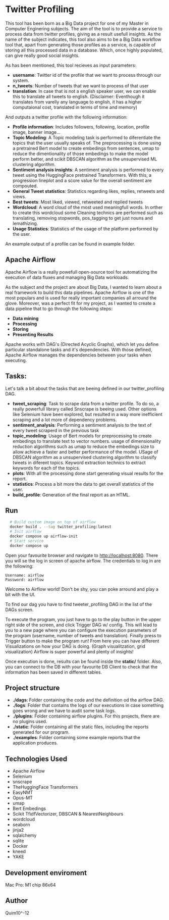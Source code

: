 # Twitter Profiling

This tool has been born as a Big Data project for one of my Master in Computer Enginering subjects. The aim of the tool
is to provide a service to process data from twitter profiles, giving as a result usefull insights. As the name of the subject indicates,
this tool also aims to be a Big Data workflow tool that, apart from generating those profiles as a service, is capable of storing all this processed data 
in a database. Which, once highly populated, can give really good social insights.

As has been mentioned, this tool recieves as input parameters:

- **username**: Twitter id of the profile that we want to process through our system.
- **n_tweets**: Number of tweets that we want to process of that user
- **translation**: In case that is not a english speaker user, we can enable this to translate all tweets to english. (Disclaimer: Eventhough it translates from varelly any language to english, it has a higher computaional cost, translated in terms of time and memory)

And outputs a twitter profile with the following information:
- **Profile information**: Includes followers, following, location, profile image, banner image...
- **Topic Modeling**: A Topic modeling task is performed to diferentiate the topics that the user usually speaks of. The preprocessing is done using a pretrained Bert model to create embedings from sentences, umap to reduce the dimentionality of those embedings to make the model perform better, and scikit DBSCAN algorithm as the unsupervised ML clustering algorithm. 
- **Sentiment analysis insights**: A sentiment analysis is performed to every tweet using the HuggingFace pretrained Transformers. With this, a progression lineplot and a score value for the overall sentiment are compouted.
- **General Tweet statistics**: Statistics regarding likes, replies, retweets and views.
- **Best tweets**: Most liked, viewed, retweeted and replied tweets
- **Wordcloud**: A word cloud of the most used meaningfull words. In orther to create this wordcloud some Cleaning technics are performed such as translating, removing stopwords, pos_tagging to get just nouns and lemathizing.
- **Usage Statistics**: Statistics of the usage of the platform performed by the user.

An example output of a profile can be found in example folder.

## Apache Airflow

Apache Airflow is a really powefull open-source tool for automatizing the execution of data fluxes and managing Big Data workloads.

As the subject and the project are about Big Data, I wanted to learn about a real framework to build this data pipelines. Apache Airflow is one of the most populars and is used for really important companies all arround the glove. Moreover, was a perfect fit for my project, as I wanted to create a data pipeline that to go through the following steps:

- **Data mining**
- **Processing**
- **Storing**
- **Presenting Results**

Apache works with DAG's (Directed Acyclic Graphs), which let you define particular standalone tasks and it's dependencies. With those defined, Apache Airflow manages the dependencies between your tasks when executing.

## Tasks:

Let's talk a bit about the tasks that are beeing defined in our twitter_profiling DAG.

- **tweet_scraping**: Task to scrape data from a twitter profile. To do so, a really powerfull library called Snscrape is beeing used. Other options like Selenium have been explored, but resulted in a way more inefficient scraping and a lot more of dependency problems.
- **sentiment_analysis**: Performing a sentiment analysis to the text of every tweet scraperd in the previous task
- **topic_modeling**: Usage of Bert models for preprocessing to create embedings to translate text to vector numbers. usage of dimensionality reduction algorithms such as umap to reduce the embedings size to allow achieve a faster and better performance of the model. USage of DBSCAN algorithm as a unsupervised clustering algorithm to classify tweets in diferent topics. Keyword extraction technics to extract keywords for each of the topics.
- **plots**: With all the processing done start generating visual results for the report.
- **statistics**: Process a bit more the data to get overall statistics of the user.
- **build_profile**: Generation of the final report as an HTML.

## Run

```bash
  # Build custom image on top of airflow
  docker build . --tag twitter_profiling:latest 
  # Init airflow
  docker compose up airflow-init   
  # Start service
  docker compose up
```

Open your favourite browser and navigate to [http://localhost:8080](http://localhost:8080). 
There you will se the log in screen of apache airflow. The credentials to log in are the following:

```
Username: airflow
Password: airflow
```

Welcome to Airflow world! Don't be shy, you can poke arround and play a bit with the UI. 

To find our dag you have to find tweeter_profiling DAG in the list of the DAGs screen.

To execute the program, you just have to go to the play button in the upper right side of the screen, and click Trigger DAG w/ config.
This will lead to you to a new page where you can configure the execution parameters of the program (username, number of tweets and translation).
Finally press to Trigger button to make the program run! From here you can have different Visualizations on how your DAG is doing. (Graph visualitzation, grid visualization)
Airflow is super powerful and plenty of insights!

Once execution is done, results can be found inside the **static/** folder. Also, you can connect to the DB with your favourite DB Client to check that the information has been saved in different tables.

## Project structure

- **./dags**: Folder containing the code and the definition od the airflow DAG.
- **./logs**: Folder that contains the logs of our executions in case something goes wrong and we have to audit some task logs.
- **./plugins**: Folder containing airflow plugins. For this projects, there are no plugins used.
- **./static**: Folder containing all the static files, including the reports generated for our program.
- **./examples**: Folder containing some example reports that the application produces.

## Technologies Used

- Apache Airflow
- Selenium
- snscrape
- TheHuggingFace Transformers
- EasyNMT
- Opus-MT
- umap
- Bert Embedings
- Scikit TfidfVectorizer, DBSCAN & NearestNeighbours
- wordcloud
- seaborn
- jinja2
- sqlalchemy
- sqlite
- Docker
- kneed
- YAKE

## Development enviroment

Mac Pro: M1 chip 86x64

## Author

Quim10^-12